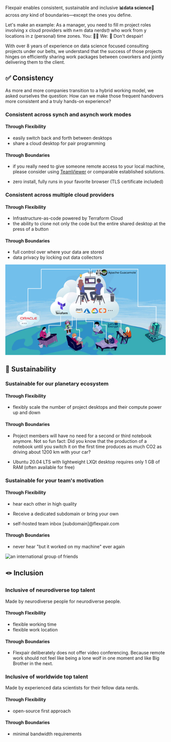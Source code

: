 
Flexpair enables consistent, sustainable and inclusive **📊data science🧪** across *any* kind of boundaries&mdash;except the ones you define.

Let's make an example: As a manager, you need to fill m project roles involving x cloud providers with n≠m data nerds🤓 who work from y locations in z (personal) time zones. You: 😵‍💫 We: 🤗 Don't despair!

With over 8 years of experience on data science focused consulting projects under our belts, we understand that the success of those projects hinges on efficiently sharing work packages between coworkers and jointly delivering them to the client.

## ✅ Consistency

As more and more companies transition to a hybrid working model, we asked ourselves the question: How can we make those frequent handovers more consistent and a truly hands-on experience?

### Consistent across synch and asynch work modes

#### Through Flexibility

- easily switch back and forth between desktops
- share a cloud desktop for pair programming

#### Through Boundaries

- if you really need to give someone remote access to your local machine, please consider using [TeamViewer](https://www.teamviewer.com/en/) or comparable established solutions.

- zero install, fully runs in your favorite browser (TLS certificate included)


### Consistent across multiple cloud providers

#### Through Flexibility

- Infrastructure-as-code powered by Terraform Cloud
- the ability to clone not only the code but the entire shared desktop at the press of a button

#### Through Boundaries

- full control over where your data are stored
- data privacy by locking out data collectors

![High-level illustration of the Flexpair architecture](assets/architecture.png)

## 🌱 Sustainability

### Sustainable for our planetary ecosystem

#### Through Flexibility

- flexibly scale the number of project desktops and their compute power up and down

#### Through Boundaries

- Project members will have no need for a second or third notebook anymore. Not so fun fact: Did you know that the production of a notebook until you switch it on the first time produces as much CO2 as driving about 1200 km with your car?

- Ubuntu 20.04 LTS with lightweight LXQt desktop requires only 1 GB of RAM (often available for free)

### Sustainable for your team's motivation

#### Through Flexibility

- hear each other in high quality
 
- Receive a dedicated subdomain or bring your own

- self-hosted team inbox [subdomain]@flexpair.com

#### Through Boundaries

- never hear "but it worked on my machine" ever again

![an international group of friends](assets/AdobeStock_74031703.jpeg)

## 🪢 Inclusion

### Inclusive of neurodiverse top talent

Made by neurodiverse people for neurodiverse people.

#### Through Flexibility

- flexible working time
- flexible work location

#### Through Boundaries

- Flexpair deliberately does not offer video conferencing. Because remote work should not feel like being a lone wolf in one moment and like Big Brother in the next.

### Inclusive of worldwide top talent

Made by experienced data scientists for their fellow data nerds.

#### Through Flexibility

- open-source first approach

#### Through Boundaries

- minimal bandwidth requirements











